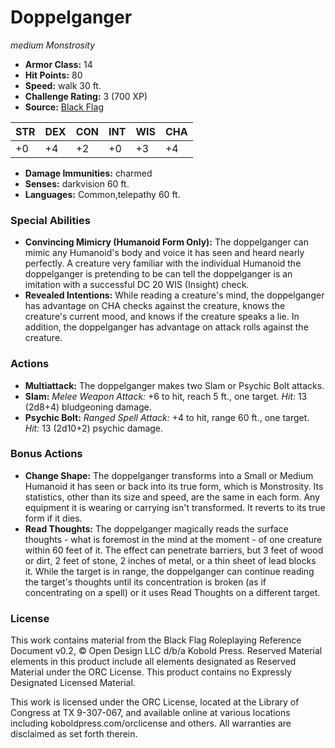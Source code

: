 # Doppelganger

*medium* *Monstrosity*

- **Armor Class:** 14
- **Hit Points:** 80 
- **Speed:** walk 30 ft.
- **Challenge Rating:** 3 (700 XP)
- **Source:** [Black Flag](https://koboldpress.com/kpstore/product/tovrpg-pg-mv/)

| STR | DEX | CON | INT | WIS | CHA |
| --- | --- | --- | --- | --- | --- |
| +0 | +4 | +2 | +0 | +3 | +4 |

- **Damage Immunities:** charmed
- **Senses:** darkvision 60 ft.
- **Languages:** Common,telepathy 60 ft.

### Special Abilities

- **Convincing Mimicry (Humanoid Form Only):** The doppelganger can mimic any Humanoid's body and voice it has seen and heard nearly perfectly. A creature very familiar with the individual Humanoid the doppelganger is pretending to be can tell the doppelganger is an imitation with a successful DC 20 WIS (Insight) check.
- **Revealed Intentions:** While reading a creature's mind, the doppelganger has advantage on CHA checks against the creature, knows the creature's current mood, and knows if the creature speaks a lie. In addition, the doppelganger has advantage on attack rolls against the creature.

### Actions

- **Multiattack:** The doppelganger makes two Slam or Psychic Bolt attacks.
- **Slam:** _Melee Weapon Attack:_ +6 to hit, reach 5 ft., one target. _Hit:_ 13 (2d8+4) bludgeoning damage.
- **Psychic Bolt:** _Ranged Spell Attack:_ +4 to hit, range 60 ft., one target. _Hit:_ 13 (2d10+2) psychic damage.

### Bonus Actions

- **Change Shape:** The doppelganger transforms into a Small or Medium Humanoid it has seen or back into its true form, which is Monstrosity. Its statistics, other than its size and speed, are the same in each form. Any equipment it is wearing or carrying isn't transformed. It reverts to its true form if it dies.
- **Read Thoughts:** The doppelganger magically reads the surface thoughts - what is foremost in the mind at the moment - of one creature within 60 feet of it. The effect can penetrate barriers, but 3 feet of wood or dirt, 2 feet of stone, 2 inches of metal, or a thin sheet of lead blocks it. While the target is in range, the doppelganger can continue reading the target's thoughts until its concentration is broken (as if concentrating on a spell) or it uses Read Thoughts on a different target.


### License

This work contains material from the Black Flag Roleplaying Reference Document v0.2, © Open Design LLC d/b/a Kobold Press. Reserved Material elements in this product include all elements designated as Reserved Material under the ORC License. This product contains no Expressly Designated Licensed Material.

This work is licensed under the ORC License, located at the Library of Congress at TX 9-307-067, and available online at various locations including koboldpress.com/orclicense and others. All warranties are disclaimed as set forth therein.
